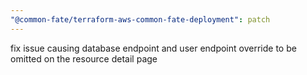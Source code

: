 ```yaml
---
"@common-fate/terraform-aws-common-fate-deployment": patch
---
```


fix issue causing database endpoint and user endpoint override to be omitted on the resource detail page

